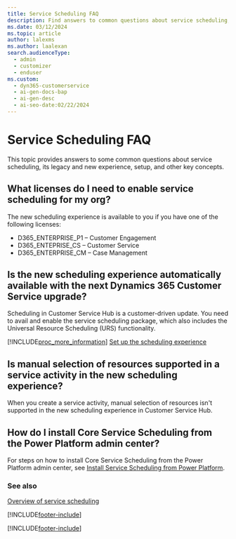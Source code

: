 ```yaml
---
title: Service Scheduling FAQ
description: Find answers to common questions about service scheduling, including license requirements, availability, and resource selection.
ms.date: 03/12/2024
ms.topic: article
author: lalexms
ms.author: laalexan
search.audienceType:
  - admin
  - customizer
  - enduser
ms.custom:
  - dyn365-customerservice
  - ai-gen-docs-bap
  - ai-gen-desc
  - ai-seo-date:02/22/2024
---
```


# Service Scheduling FAQ

This topic provides answers to some common questions about service scheduling, its legacy and new experience, setup, and other key concepts.

## What licenses do I need to enable service scheduling for my org?
 
The new scheduling experience is available to you if you have one of the following licenses:

- D365_ENTERPRISE_P1 – Customer Engagement
- D365_ENTEPRISE_CS – Customer Service
- D365_ENTERPRISE_CM – Case Management


## Is the new scheduling experience automatically available with the next Dynamics 365 Customer Service upgrade?

Scheduling in Customer Service Hub is a customer-driven update. You need to avail and enable the service scheduling package, which also includes the Universal Resource Scheduling (URS) functionality.

[!INCLUDE[proc_more_information](../../includes/proc-more-information.md)] [Set up the scheduling experience](scheduling-experience.md)


## Is manual selection of resources supported in a service activity in the new scheduling experience?

When you create a service activity, manual selection of resources isn't supported in the new scheduling experience in Customer Service Hub.


## How do I install Core Service Scheduling from the Power Platform admin center?

For steps on how to install Core Service Scheduling from the Power Platform admin center, see [Install Service Scheduling from Power Platform](install-service-scheduling-from-power-platform.md).

### See also

[Overview of service scheduling](basics-service-service-scheduling.md)


[!INCLUDE[footer-include](../../includes/footer-banner.md)]




[!INCLUDE[footer-include](../../includes/footer-banner.md)]
